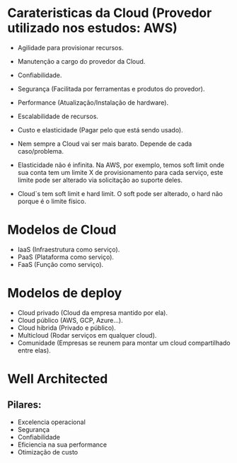 # Carateristicas da Cloud (Provedor utilizado nos estudos: AWS)
- Agilidade para provisionar recursos.
- Manutenção a cargo do provedor da Cloud.
- Confiabilidade.
- Segurança (Facilitada por ferramentas e produtos do provedor).
- Performance (Atualização/Instalação de hardware).
- Escalabilidade de recursos.
- Custo e elasticidade (Pagar pelo que está sendo usado). 

- Nem sempre a Cloud vai ser mais barato. Depende de cada caso/problema. 
- Elasticidade não é infinita. Na AWS, por exemplo, temos soft limit onde sua conta tem um limite X de provisionamento para cada serviço, este limite pode ser alterado via solicitação ao suporte deles.
- Cloud`s tem soft limit e hard limit. O soft pode ser alterado, o hard não porque é o limite físico. 

# Modelos de Cloud 
- IaaS (Infraestrutura como serviço).
- PaaS (Plataforma como serviço).
- FaaS (Função como serviço).

# Modelos de deploy
- Cloud privado (Cloud da empresa mantido por ela).
- Cloud público (AWS, GCP, Azure...).
- Cloud hibrida (Privado e público). 
- Multicloud (Rodar serviços em qualquer cloud). 
- Comunidade (Empresas se reunem para montar um cloud compartilhado entre elas). 
 
# Well Architected
## Pilares:
- Excelencia operacional 
- Segurança 
- Confiabilidade
- Eficiencia na sua performance
- Otimização de custo
